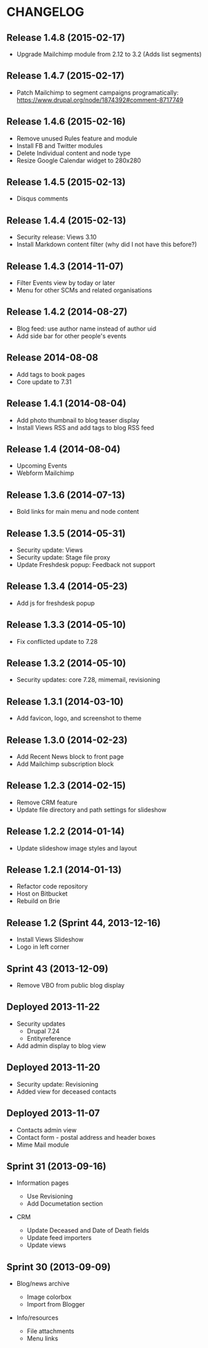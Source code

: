 CHANGELOG
=========

Release 1.4.8 (2015-02-17)
--------------------------

- Upgrade Mailchimp module from 2.12 to 3.2
  (Adds list segments)

Release 1.4.7 (2015-02-17)
--------------------------

- Patch Mailchimp to segment campaigns programatically:
  https://www.drupal.org/node/1874392#comment-8717749

Release 1.4.6 (2015-02-16)
--------------------------

- Remove unused Rules feature and module
- Install FB and Twitter modules
- Delete Individual content and node type
- Resize Google Calendar widget to 280x280

Release 1.4.5 (2015-02-13)
--------------------------

- Disqus comments

Release 1.4.4 (2015-02-13)
--------------------------

- Security release: Views 3.10
- Install Markdown content filter (why did I not have this before?)

Release 1.4.3 (2014-11-07)
--------------------------

- Filter Events view by today or later
- Menu for other SCMs and related organisations

Release 1.4.2 (2014-08-27)
--------------------------

- Blog feed: use author name instead of author uid
- Add side bar for other people's events

Release 2014-08-08
------------------

- Add tags to book pages
- Core update to 7.31

Release 1.4.1 (2014-08-04)
--------------------------

- Add photo thumbnail to blog teaser display
- Install Views RSS and add tags to blog RSS feed

Release 1.4 (2014-08-04)
------------------------

- Upcoming Events
- Webform Mailchimp

Release 1.3.6 (2014-07-13)
--------------------------

- Bold links for main menu and node content

Release 1.3.5 (2014-05-31)
--------------------------

- Security update: Views
- Security update: Stage file proxy
- Update Freshdesk popup: Feedback not support

Release 1.3.4 (2014-05-23)
--------------------------

- Add js for freshdesk popup

Release 1.3.3 (2014-05-10)
--------------------------

- Fix conflicted update to 7.28

Release 1.3.2 (2014-05-10)
--------------------------

- Security updates: core 7.28, mimemail, revisioning

Release 1.3.1 (2014-03-10)
--------------------------

- Add favicon, logo, and screenshot to theme

Release 1.3.0 (2014-02-23)
--------------------------

- Add Recent News block to front page
- Add Mailchimp subscription block

Release 1.2.3 (2014-02-15)
--------------------------

- Remove CRM feature
- Update file directory and path settings for slideshow

Release 1.2.2 (2014-01-14)
--------------------------

- Update slideshow image styles and layout

Release 1.2.1 (2014-01-13)
--------------------------

- Refactor code repository
- Host on Bitbucket
- Rebuild on Brie

Release 1.2 (Sprint 44, 2013-12-16)
-----------------------------------

- Install Views Slideshow
- Logo in left corner

Sprint 43 (2013-12-09)
----------------------

- Remove VBO from public blog display

Deployed 2013-11-22
-------------------

- Security updates
  - Drupal 7.24
  - Entityreference
- Add admin display to blog view

Deployed 2013-11-20
-------------------

- Security update: Revisioning
- Added view for deceased contacts

Deployed 2013-11-07
-------------------

- Contacts admin view
- Contact form - postal address and header boxes
- Mime Mail module

Sprint 31 (2013-09-16)
----------------------

- Information pages
  - Use Revisioning
  - Add Documetation section

- CRM
  - Update Deceased and Date of Death fields
  - Update feed importers
  - Update views

Sprint 30 (2013-09-09)
----------------------

- Blog/news archive
  - Image colorbox
  - Import from Blogger

- Info/resources
  - File attachments
  - Menu links
